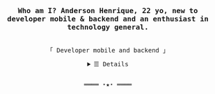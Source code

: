 

<h3 align="center"><samp>Who am I? Anderson Henrique, 22 yo, new to developer mobile & backend and an enthusiast in  technology general.</b></samp></h3>
<p align="center"><br>
  <samp>
    「 Developer mobile and backend 」<br>
  </samp>
</p>
<details align="center">
   <summary> <samp>&#9776; Details</samp></summary>
   <p align="center">
     <br>
       <a href="https://github.com/andersonhcc">
  <img height="180em" src="https://github-readme-stats.vercel.app/api?username=andersonhcc&show_icons=true&theme=tokyonight&include_all_commits=true&count_private=true"/>
  <img height="180em" src="https://github-readme-stats.vercel.app/api/top-langs/?username=andersonhcc&layout=compact&langs_count=7&theme=tokyonight"/>
  <br>
</a>

<div>


### Technology
<div style="display: inline_block" align="center"><br/>
<img align ="center" alt="Nodejs" src="https://img.shields.io/badge/Node.js-43853D?style=for-the-badge&logo=node.js&logoColor=white"/>

<img align ="center" alt="ReactNative" src="https://img.shields.io/badge/React_Native-20232A?style=for-the-badge&logo=react&logoColor=61DAFB"/>

<img align ="center" alt="TypeScript" src="https://img.shields.io/badge/TypeScript-007ACC?style=for-the-badge&logo=typescript&logoColor=white"/>

<img align ="center" alt="React" src="https://img.shields.io/badge/React-20232A?style=for-the-badge&logo=react&logoColor=61DAFB"/>

<img align ="center" alt="JavaScript" src="https://img.shields.io/badge/JavaScript-323330?style=for-the-badge&logo=javascript&logoColor=F7DF1E"/>

</div>



<br/> <br/>



"The most important thing is to try and inspire people so that they can be great in whatever they want to do." 

 <p> - Kobe Bryant </p>

<br/>

  </samp>
  </p>
</details>
<br>
<samp>
  <p align="center">
    ════ ⋆★⋆ ════
  </p>





</samp>
